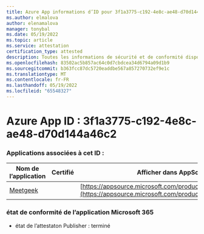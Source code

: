 ```yaml
---
title: Azure App informations d’ID pour 3f1a3775-c192-4e8c-ae48-d70d144a46c2
ms.author: elmalova
author: elenamalova
manager: tonybal
ms.date: 05/19/2022
ms.topic: article
ms.service: attestation
certification_type: attested
description: Toutes les informations de sécurité et de conformité disponibles pour 3f1a3775-c192-4e8c-ae48-d70d144a46c2.
ms.openlocfilehash: 83502ac5b857ac64c0d7cbdcea34d6794a09d1b9
ms.sourcegitcommit: b363fcc87dc5720eaddbe567a857270732ef9e1c
ms.translationtype: MT
ms.contentlocale: fr-FR
ms.lasthandoff: 05/19/2022
ms.locfileid: "65548327"
---
```

# <a name="azure-app-id-3f1a3775-c192-4e8c-ae48-d70d144a46c2"></a>Azure App ID : 3f1a3775-c192-4e8c-ae48-d70d144a46c2


### <a name="apps-associated-with-this-id"></a>Applications associées à cet ID :
| **Nom de l’application** | **Certifié** | **Afficher dans AppSource** |
|--------------|---------------|-----------------------|
| [Meetgeek](../forward/WA200003720.md) |  | [https://appsource.microsoft.com/product/office/WA200003720](https://appsource.microsoft.com/product/office/WA200003720) |

### <a name="microsoft-365-app-compliance-status"></a>état de conformité de l’application Microsoft 365
- état de l’attestaton Publisher : terminé
